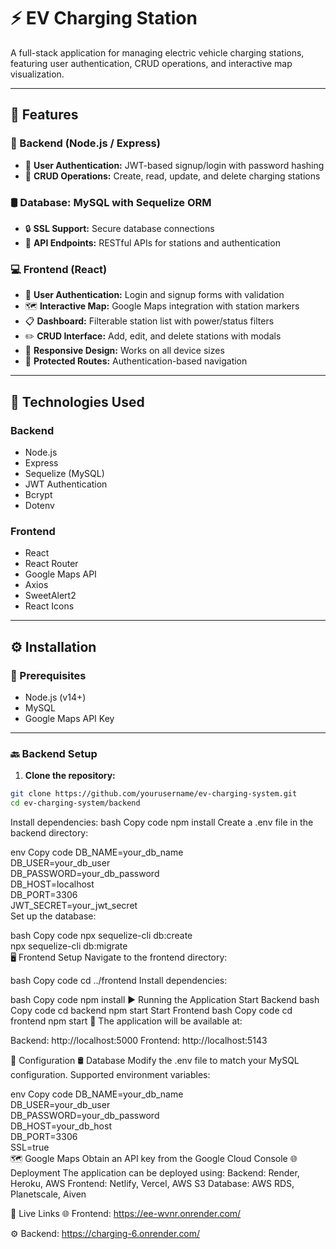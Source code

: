 # ⚡ EV Charging Station

A full-stack application for managing electric vehicle charging stations, featuring user authentication, CRUD operations, and interactive map visualization.

---

## 🚀 Features

### 🔧 Backend (Node.js / Express)

- 🔐 **User Authentication:** JWT-based signup/login with password hashing  
- 🔁 **CRUD Operations:** Create, read, update, and delete charging stations  

### 🛢️ Database: MySQL with Sequelize ORM

- 🔒 **SSL Support:** Secure database connections  
- 🔗 **API Endpoints:** RESTful APIs for stations and authentication  

### 💻 Frontend (React)

- 🔐 **User Authentication:** Login and signup forms with validation  
- 🗺️ **Interactive Map:** Google Maps integration with station markers  
- 📋 **Dashboard:** Filterable station list with power/status filters  
- ✏️ **CRUD Interface:** Add, edit, and delete stations with modals  
- 📱 **Responsive Design:** Works on all device sizes  
- 🔐 **Protected Routes:** Authentication-based navigation  

---

## 🧰 Technologies Used

### Backend

- Node.js  
- Express  
- Sequelize (MySQL)  
- JWT Authentication  
- Bcrypt  
- Dotenv  

### Frontend

- React  
- React Router  
- Google Maps API  
- Axios  
- SweetAlert2  
- React Icons  

---

## ⚙️ Installation

### 📌 Prerequisites

- Node.js (v14+)  
- MySQL  
- Google Maps API Key  

---

### 🔙 Backend Setup

1. **Clone the repository:**

```bash
git clone https://github.com/yourusername/ev-charging-system.git
cd ev-charging-system/backend
```

Install dependencies:
bash
Copy code
npm install
Create a .env file in the backend directory:

env
Copy code
DB_NAME=your_db_name  
DB_USER=your_db_user  
DB_PASSWORD=your_db_password  
DB_HOST=localhost  
DB_PORT=3306  
JWT_SECRET=your_jwt_secret  
Set up the database:

bash
Copy code
npx sequelize-cli db:create  
npx sequelize-cli db:migrate  
🖥️ Frontend Setup
Navigate to the frontend directory:

bash
Copy code
cd ../frontend
Install dependencies:

bash
Copy code
npm install
▶️ Running the Application
Start Backend
bash
Copy code
cd backend
npm start
Start Frontend
bash
Copy code
cd frontend
npm start
🔗 The application will be available at:

Backend: http://localhost:5000
Frontend: http://localhost:5143

🔧 Configuration
🛢️ Database
Modify the .env file to match your MySQL configuration.
Supported environment variables:

env
Copy code
DB_NAME=your_db_name  
DB_USER=your_db_user  
DB_PASSWORD=your_db_password  
DB_HOST=your_db_host  
DB_PORT=3306  
SSL=true  
🗺️ Google Maps
Obtain an API key from the Google Cloud Console
🌐 Deployment
The application can be deployed using:
Backend: Render, Heroku, AWS
Frontend: Netlify, Vercel, AWS S3
Database: AWS RDS, Planetscale, Aiven

🔗 Live Links
🌐 Frontend: https://ee-wvnr.onrender.com/

⚙️ Backend: https://charging-6.onrender.com/



